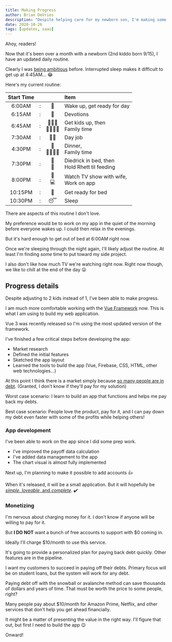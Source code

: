 ```yaml
---
title: Making Progress
author: Brian DeVries
description: "Despite helping care for my newborn son, I'm making some  progress on my web app. Consistent progress is the goal."
date: 2020-10-26
tags: [updates, saas]
---
```


Ahoy, readers!

Now that it's been over a month with a newborn (2nd kiddo born 9/15), I have an updated daily routine.

Clearly I was [being ambitious](/blog/new-routine/) before. Interrupted sleep makes it difficult to get up at 4:45AM... 😂

Here's my current routine:

| Start Time |       |          | Item                                              |
| :--------: | :---: | :------: | :------------------------------------------------ |
|   6:00AM   |   :   |    🌄     | Wake up, get ready for day                        |
|   6:15AM   |   :   |    📖     | Devotions                                         |
|   6:45AM   |   :   | 👨‍👦‍👦 <br> 👨‍👩‍👦‍👦 | Get kids up, then <br> Family time                |
|   7:30AM   |   :   |    👨‍💻     | Day job                                           |
|   4:30PM   |   :   | 🥘 <br> 👨‍👩‍👦‍👦 | Dinner, <br> Family time                          |
|   7:30PM   |   :   | 🛌 <br> 👶 | Diedrick in bed, then <br> Hold Rhett til feeding |
|   8:00PM   |   :   | 💑 <br> 💻 | Watch TV show with wife, <br> Work on app         |
|  10:15PM   |   :   |    🛌     | Get ready for bed                                 |
|  10:30PM   |   :   |    😴     | Sleep                                             |

There are aspects of this routine I don't love.

My preference would be to work on my app in the quiet of the morning before everyone wakes up. I could then relax in the evenings.

But it's hard enough to get out of bed at 6:00AM right now.

Once we're sleeping through the night again, I'll likely adjust the routine. At least I'm finding _some_ time to put toward my side project.

I also don't like how much TV we're watching right now. Right now though, we like to chill at the end of the day 😛

## Progress details

Despite adjusting to 2 kids instead of 1, I've been able to make progress.

I am much more comfortable working with the [Vue Framework](https://vuejs.org) now. This is what I am using to build my web application.

Vue 3 was recently released so I'm using the most updated version of the framework.

I've finished a few critical steps before developing the app:

- Market research
- Defined the initial features
- Sketched the app layout
- Learned the tools to build the app (Vue, Firebase, CSS, HTML, other web technologies...)

At this point I think there is a market simply because [so many people are in debt](https://www.forbes.com/sites/zackfriedman/2020/02/03/student-loan-debt-statistics/#5da6d268281f). (Granted, I don't know if they'll pay for my solution)

Worst case scenario: I learn to build an app that functions and helps me pay back my debts.

Best case scenario: People love the product, pay for it, and I can pay down my debt even faster with some of the profits while helping others!

### App development

I've been able to work on the app since I did some prep work.

- I've improved the payoff data calculation
- I've added data management to the app
- The chart visual is almost fully implemented

Next up, I'm planning to make it possible to add accounts 👍

When it's released, it will be a small application. But it will hopefully be [_simple_, _loveable_, and _complete_](https://blog.asmartbear.com/slc.html). ✔️

### Monetizing

I'm nervous about charging money for it. I don't know if anyone will be willing to pay for it.

But **I DO NOT** want a bunch of free accounts to support with $0 coming in.

Ideally I'll charge $10/month to use this service.

It's going to provide a personalized plan for paying back debt quickly. Other features are in the pipeline.

I want my customers to succeed in paying off their debts. Primary focus will be on student loans, but the system will work for any debt.

Paying debt off with the snowball or avalanche method can save thousands of dollars and years of time. That must be worth the price to some people, right?

Many people pay about $10/month for Amazon Prime, Netflix, and other services that don't help you get ahead financially.

It might be a matter of presenting the value in the right way. I'll figure that out, but first I need to build the app 😉

Onward!
